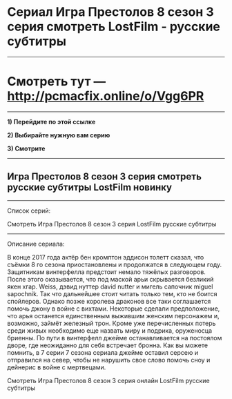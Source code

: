 # Сериал Игра Престолов 8 сезон 3 серия смотреть LostFilm - русские субтитры
***
# Смотреть тут — http://pcmacfix.online/o/Vgg6PR
***

**1) Перейдите по этой ссылке**

**2) Выбирайте нужную вам серию**

**3) Смотрите**

***
## Игра Престолов 8 сезон 3 серия смотреть русские субтитры LostFilm новинку

***
Список серий:

Смотреть Игра Престолов 8 сезон 3 серия LostFilm русские субтитры

***

Описание сериала:

В конце 2017 года актёр бен кромптон эддисон толетт сказал, что съёмки 8 го сезона приостановлены и продолжатся в следующем году. Защитникам винтерфелла предстоит немало тяжёлых разговоров. После этого оказывается, что под маской арьи скрывается безликий якен хгар. Weiss, дэвид нуттер david nutter и мигель сапочник miguel sapochnik. Так что дальнейшее стоит читать только тем, кто не боится спойлеров. Однако позже королева драконов все таки соглашается помочь джону в войне с вихтами. Некоторые сделали предположение, что арья останется единственным выжившим женским персонажем и, возможно, займёт железный трон. Кроме уже перечисленных потерь среди живых необходимо еще назвать миру и подрика, оруженосца бриенны. По пути в винтерфелл джейме останавливается на постоялом дворе, где неожиданно для себя встречает бронна. Как вы можете помнить, в 7 серии 7 сезона сериала джейме оставил серсею и отправился на север, чтобы не нарушить свое слово помочь сноу и дейнерис в войне с мертвецами.

Смотреть Игра Престолов 8 сезон 3 серия онлайн LostFilm русские субтитры
